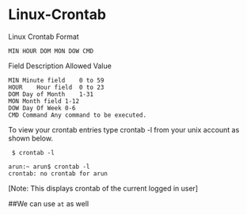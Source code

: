 # Linux-Crontab

Linux Crontab Format

```
MIN HOUR DOM MON DOW CMD
```

Field	Description	Allowed Value

```
MIN	Minute field	0 to 59
HOUR	Hour field	0 to 23
DOM	Day of Month	1-31
MON	Month field	1-12
DOW	Day Of Week	0-6
CMD	Command	Any command to be executed.

```

To view your crontab entries type crontab -l from your unix account as shown below.

```
 $ crontab -l
 
arun:~ arun$ crontab -l
crontab: no crontab for arun
```

[Note: This displays crontab of the current logged in user]

##We can use ```at``` as well

